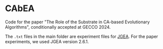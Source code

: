 # CAbEA
Code for the paper "The Role of the Substrate in CA-based Evolutionary Algorithms", conditionally accepted at GECCO 2024.

The `.txt` files in the main folder are experiment files for [JGEA](https://github.com/ericmedvet/jgea).
For the paper experiments, we used JGEA version 2.6.1.
